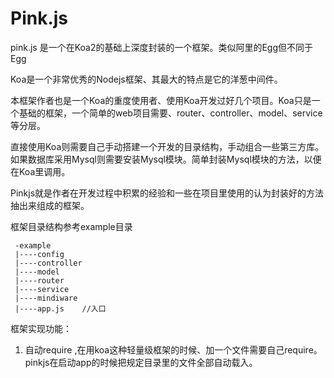 # Pink.js

 pink.js 是一个在Koa2的基础上深度封装的一个框架。类似阿里的Egg但不同于Egg
 
 Koa是一个非常优秀的Nodejs框架、其最大的特点是它的洋葱中间件。
 
 本框架作者也是一个Koa的重度使用者、使用Koa开发过好几个项目。Koa只是一个基础的框架，一个简单的web项目需要、router、controller、model、service等分层。
 
 直接使用Koa则需要自己手动搭建一个开发的目录结构，手动组合一些第三方库。如果数据库采用Mysql则需要安装Mysql模块。简单封装Mysql模块的方法，以便在Koa里调用。
 
 Pinkjs就是作者在开发过程中积累的经验和一些在项目里使用的认为封装好的方法抽出来组成的框架。
 
 
 框架目录结构参考example目录
 
```$xslt
 -example
 |----config
 |----controller
 |----model
 |----router
 |----service
 |----mindiware
 |----app.js    //入口
```

框架实现功能：
1. 自动require ,在用koa这种轻量级框架的时候、加一个文件需要自己require。pinkjs在启动app的时候把规定目录里的文件全部自动载入。
